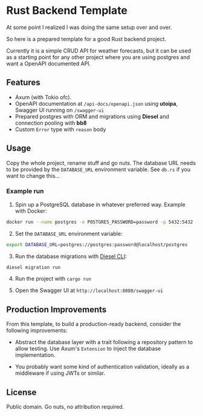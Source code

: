 # Rust Backend Template

At some point I realized I was doing the same setup over and over.

So here is a prepared template for a good Rust backend project.

Currently it is a simple CRUD API for weather forecasts, but it can be used as a starting point for any other project where you are using postgres and want a OpenAPI documented API.

## Features

- Axum (with Tokio ofc).
- OpenAPI documentation at `/api-docs/openapi.json` using **utoipa**, Swagger UI running on `/swagger-ui`
- Prepared postgres with ORM and migrations using **Diesel** and connection pooling with **bb8**
- Custom `Error` type with `reason` body

## Usage

Copy the whole project, rename stuff and go nuts.
The database URL needs to be provided by the `DATABASE_URL` environment variable.
See `db.rs` if you want to change this...

### Example run

1. Spin up a PostgreSQL database in whatever preferred way. Example with Docker: 
```bash
docker run --name postgres -e POSTGRES_PASSWORD=password -p 5432:5432 -d postgres
```

2. Set the `DATABASE_URL` environment variable:
```bash
export DATABASE_URL=postgres://postgres:password@localhost/postgres
```
3. Run the database migrations with [Diesel CLI](https://diesel.rs/guides/getting-started#installing-diesel-cli):

```bash
diesel migration run
```

4. Run the project with `cargo run`

5. Open the Swagger UI at `http://localhost:8080/swagger-ui`

## Production Improvements

From this template, to build a production-ready backend, consider the following improvements:

- Abstract the database layer with a trait following a repository pattern to allow testing. Use Axum's `Extension` to inject the database implementation.

- You probably want some kind of authentication validation, ideally as a middleware if using JWTs or similar.

## License

Public domain. Go nuts, no attribution required.
